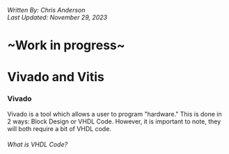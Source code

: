 *Written By: Chris Anderson* <br/>
*Last Updated: November 29, 2023*<br/>


# ~Work in progress~

# Vivado and Vitis

### Vivado 
Vivado is a tool which allows a user to program "hardware." This is done in 2 ways: Block Design or VHDL Code. However, it is important to note, they will both require a bit of VHDL code. 

###### What is VHDL Code?



